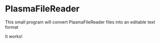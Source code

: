 # PlasmaFileReader

This small program will convert PlasmaFileReader files into an editable text format
    
It works!
